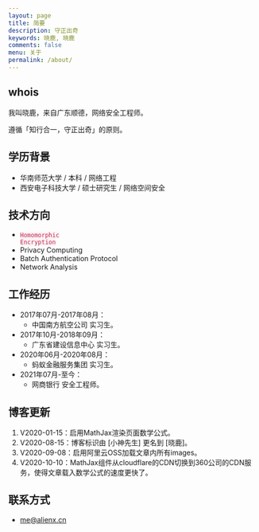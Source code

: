 ```yaml
---
layout: page
title: 简要
description: 守正出奇
keywords: 晓鹿, 晓鹿
comments: false
menu: 关于
permalink: /about/
---
```


## whois

我叫晓鹿，来自广东顺德，网络安全工程师。

遵循「知行合一，守正出奇」的原则。

## 学历背景

- 华南师范大学 / 本科 / 网络工程
- 西安电子科技大学 / 硕士研究生 / 网络空间安全 

## 技术方向

- <code style="color:#c7254e;background-color:#f9f2f4;">Homomorphic Encryption</code>
- Privacy Computing
- Batch Authentication Protocol
- Network Analysis

## 工作经历

- 2017年07月-2017年08月：
    - 中国南方航空公司 实习生。
- 2017年10月-2018年09月：
    - 广东省建设信息中心 实习生。
- 2020年06月-2020年08月：
    - 蚂蚁金融服务集团 实习生。
- 2021年07月-至今：
    - 网商银行 安全工程师。

## 博客更新

1. V2020-01-15：启用MathJax渲染页面数学公式。
2. V2020-08-15：博客标识由 [小神先生] 更名到 [晓鹿]。
3. V2020-09-08：启用阿里云OSS加载文章内所有images。
4. V2020-10-10：MathJax组件从cloudflare的CDN切换到360公司的CDN服务，使得文章载入数学公式的速度更快了。

## 联系方式

- me@alienx.cn

<!--
{% for website in site.data.social %}
* {{ website.sitename }}：[@{{ website.name }}]({{ website.url }})
{% endfor %}

## 技能树

{% for category in site.data.skills %}
### {{ category.name }}
<div class="btn-inline">
{% for keyword in category.keywords %}
<button class="btn btn-outline" type="button">{{ keyword }}</button>
{% endfor %}
</div>
{% endfor %}

-->
